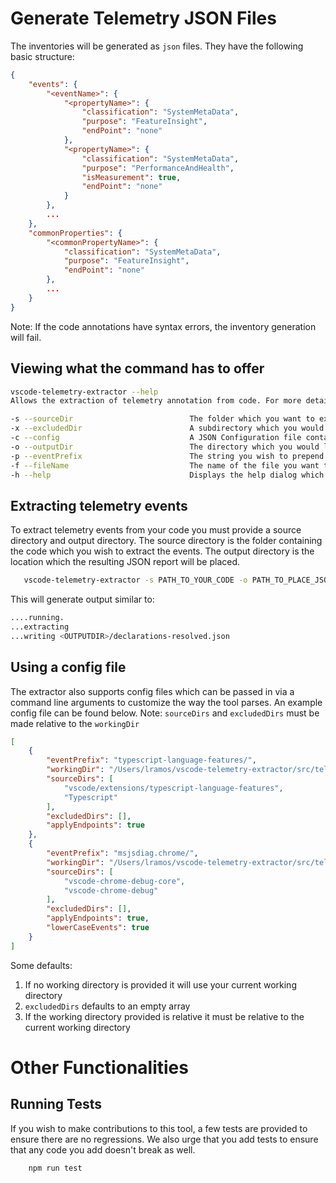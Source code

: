 # Generate Telemetry JSON Files

The inventories will be generated as `json` files. They have the following basic structure:
```json
{
    "events": {
        "<eventName>": {
            "<propertyName>": {
                "classification": "SystemMetaData",
                "purpose": "FeatureInsight",
                "endPoint": "none"
            },
            "<propertyName>": {
                "classification": "SystemMetaData",
                "purpose": "PerformanceAndHealth",
                "isMeasurement": true,
                "endPoint": "none"
            }
        },
        ...
    },
    "commonProperties": {
        "<commonPropertyName>": {
            "classification": "SystemMetaData",
            "purpose": "FeatureInsight",
            "endPoint": "none"
        },
        ...
    }
}
```

Note: If the code annotations have syntax errors, the inventory generation will fail.


## Viewing what the command has to offer
```bash
vscode-telemetry-extractor --help
Allows the extraction of telemetry annotation from code. For more details please read: HTTPS://github.com/microsoft/vscode-telemetry-extractor/blob/master/README.md

-s --sourceDir                          The folder which you want to extract telemetry from
-x --excludedDir                        A subdirectory which you would like to exclude from the extraction
-c --config                             A JSON Configuration file containing extraction details
-o --outputDir                          The directory which you would like the outputted JSON file to be placed in
-p --eventPrefix                        The string you wish to prepend to every telemetry event.
-f --fileName                           The name of the file you want to output.
-h --help                               Displays the help dialog which provides more information on how to use the tool
```

## Extracting telemetry events
To extract telemetry events from your code you must provide a source directory and output directory.
The source directory is the folder containing the code which you wish to extract the events. The output directory is the location which the resulting JSON report will be placed.

```bash
   vscode-telemetry-extractor -s PATH_TO_YOUR_CODE -o PATH_TO_PLACE_JSON
```
This will generate output similar to:
```bash
....running.
...extracting
...writing <OUTPUTDIR>/declarations-resolved.json
```

## Using a config file
The extractor also supports config files which can be passed in via a command line arguments to customize the way the tool parses.
An example config file can be found below. Note: `sourceDirs` and `excludedDirs` must be made relative to the `workingDir`
```json
[
    {
        "eventPrefix": "typescript-language-features/",
        "workingDir": "/Users/lramos/vscode-telemetry-extractor/src/telemetry-sources",
        "sourceDirs": [
            "vscode/extensions/typescript-language-features",
            "Typescript"
        ],
        "excludedDirs": [],
        "applyEndpoints": true
    },
    {
        "eventPrefix": "msjsdiag.chrome/",
        "workingDir": "/Users/lramos/vscode-telemetry-extractor/src/telemetry-sources",
        "sourceDirs": [
            "vscode-chrome-debug-core",
            "vscode-chrome-debug"
        ],
        "excludedDirs": [],
        "applyEndpoints": true,
        "lowerCaseEvents": true
    }
]
```

Some defaults:
1. If no working directory is provided it will use your current working directory
2. `excludedDirs` defaults to an empty array
3. If the working directory provided is relative it must be relative to the current working directory

# Other Functionalities

## Running Tests

If you wish to make contributions to this tool, a few tests are provided to ensure there are no regressions. We also urge that you 
add tests to ensure that any code you add doesn't break as well.

```bash
    npm run test
```
